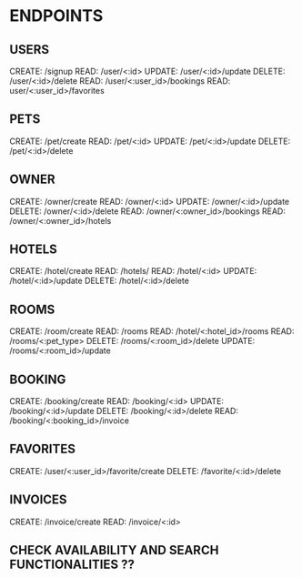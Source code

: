 # ENDPOINTS

## USERS

CREATE: /signup
READ: /user/<:id>
UPDATE: /user/<:id>/update
DELETE: /user/<:id>/delete
READ: /user/<:user_id>/bookings
READ: user/<:user_id>/favorites

## PETS

CREATE: /pet/create
READ: /pet/<:id>
UPDATE: /pet/<:id>/update
DELETE: /pet/<:id>/delete

## OWNER

CREATE: /owner/create
READ: /owner/<:id>
UPDATE: /owner/<:id>/update
DELETE: /owner/<:id>/delete
READ: /owner/<:owner_id>/bookings
READ: /owner/<:owner_id>/hotels

## HOTELS

CREATE: /hotel/create
READ: /hotels/
READ: /hotel/<:id>
UPDATE: /hotel/<:id>/update
DELETE: /hotel/<:id>/delete

## ROOMS

CREATE: /room/create
READ: /rooms
READ: /hotel/<:hotel_id>/rooms
READ: /rooms/<:pet_type>
DELETE: /rooms/<:room_id>/delete
UPDATE: /rooms/<:room_id>/update

## BOOKING

CREATE: /booking/create
READ: /booking/<:id>
UPDATE: /booking/<:id>/update
DELETE: /booking/<:id>/delete
READ: /booking/<:booking_id>/invoice

## FAVORITES

CREATE: /user/<:user_id>/favorite/create
DELETE: /favorite/<:id>/delete

## INVOICES

CREATE: /invoice/create
READ: /invoice/<:id>

## CHECK AVAILABILITY AND SEARCH FUNCTIONALITIES ??
